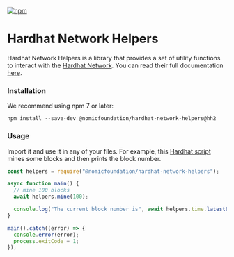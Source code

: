 [![npm](https://img.shields.io/npm/v/@nomicfoundation/hardhat-network-helpers.svg)](https://www.npmjs.com/package/@nomicfoundation/hardhat-network-helpers)

# Hardhat Network Helpers

Hardhat Network Helpers is a library that provides a set of utility functions to interact with the [Hardhat Network](https://v2.hardhat.org/hardhat-network/docs). You can read their full documentation [here](https://v2.hardhat.org/hardhat-network-helpers/docs).

### Installation

We recommend using npm 7 or later:

```
npm install --save-dev @nomicfoundation/hardhat-network-helpers@hh2
```

### Usage

Import it and use it in any of your files. For example, this [Hardhat script](https://v2.hardhat.org/hardhat-runner/docs/advanced/scripts) mines some blocks and then prints the block number.

```js
const helpers = require("@nomicfoundation/hardhat-network-helpers");

async function main() {
  // mine 100 blocks
  await helpers.mine(100);

  console.log("The current block number is", await helpers.time.latestBlock());
}

main().catch((error) => {
  console.error(error);
  process.exitCode = 1;
});
```
